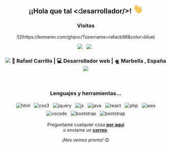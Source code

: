 <div align="center">
<h2> ¡¡Hola que tal <𝚍esarrollador/>! <img src="https://github.com/ABSphreak/ABSphreak/blob/master/gifs/Hi.gif" width="30px"></h2>
<p> <h3>Visitas</h3> ![](https://komarev.com/ghpvc/?username=rafacb98&color=blue)
  </p>
</div>

<p align='center'>
   <a href="https://www.linkedin.com/in/rafael-carrillo-bonilla/" target="blank"><img height="30" src="https://raw.githubusercontent.com/rahuldkjain/github-profile-readme-generator/master/src/images/icons/Social/linked-in-alt.svg"></a>&nbsp;&nbsp;
<a href="https://rafacb98.github.io" target="blank"><img height="30" src="https://flyclipart.com/thumb2/portfolio-icons-download-free-png-and-vector-icons-unlimited-186409.png"></a>&nbsp;&nbsp;
 </p>

<div align="center">
<h3><img src="https://media.giphy.com/media/WUlplcMpOCEmTGBtBW/giphy.gif" width="30"> 🙎 Rafael Carrillo | 💻 Desarrollador web | 🛸 Marbella , España <img src="https://media.giphy.com/media/WUlplcMpOCEmTGBtBW/giphy.gif" width="30"></h3>
</div>

<br />

<h3 align="center">Lenguajes y herramientas...</h3>

<p align="center">
  <img src="https://raw.githubusercontent.com/8bithemant/8bithemant/master/svg/dev/languages/html.svg  target="_blank" rel="noreferrer" alt="html" style="vertical-align:top; margin:4px">    
  <img src="https://raw.githubusercontent.com/MikeCodesDotNET/ColoredBadges/master/svg/dev/languages/css3.svg target="_blank" rel="noreferrer" alt="css3" style="vertical-align:top; margin:4px">
  <img src="https://raw.githubusercontent.com/MikeCodesDotNET/ColoredBadges/master/svg/dev/frameworks/jquery.svg target="_blank" rel="noreferrer" alt="jquery" style="vertical-align:top; margin:4px">
  <img src="https://raw.githubusercontent.com/8bithemant/8bithemant/master/svg/dev/languages/js.svg target="_blank" rel="noreferrer" alt="js" style="vertical-align:top; margin:4px">
  <img src="https://raw.githubusercontent.com/MikeCodesDotNET/ColoredBadges/master/svg/dev/languages/java.svg target="_blank" rel="noreferrer" alt="java" style="vertical-align:top; margin:4px">
  <img src="https://raw.githubusercontent.com/8bithemant/8bithemant/master/svg/dev/frameworks/react.svg target="_blank" rel="noreferrer" alt="react" style="vertical-align:top; margin:4px">
  <img src="https://raw.githubusercontent.com/MikeCodesDotNET/ColoredBadges/master/svg/dev/languages/php.svg target="_blank" rel="noreferrer" alt="php" style="vertical-align:top; margin:4px">
  <img src="https://raw.githubusercontent.com/8bithemant/8bithemant/master/svg/dev/services/aws.svg target="_blank" rel="noreferrer" alt="aws" style="vertical-align:top; margin:4px">
  <img src="https://raw.githubusercontent.com/8bithemant/8bithemant/master/svg/dev/tools/visualstudio_code.svg target="_blank" rel="noreferrer" alt="vscode" style="vertical-align:top; margin:4px">
  <img src="https://raw.githubusercontent.com/MikeCodesDotNET/ColoredBadges/master/svg/dev/frameworks/bootstrap.svg target="_blank" rel="noreferrer" alt="bootstrap" style="vertical-align:top; margin:4px">
  <img src="https://raw.githubusercontent.com/MikeCodesDotNET/ColoredBadges/master/svg/dev/tools/vmware.svg target="_blank" rel="noreferrer" alt="bootstrap" style="vertical-align:top; margin:4px">
</p>

<div align="center">

Preguntame cualquier cosa <a href="https://github.com/rafacb98/rafacb98/issues/new"><b>por aquí</b></a><br>
o envíame un <a href="mailto:rafaelcarrillobonilla@gmail.com"><b>correo</b></a>.

<i>¡Nos vemos pronto!</i> 😊

</div>
